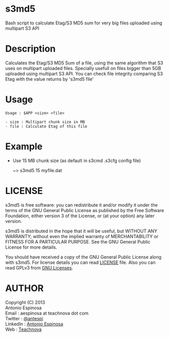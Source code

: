 s3md5
=====

Bash script to calculate Etag/S3 MD5 sum for very big files uploaded using multipart S3 API



Description
===========

Calculates the Etag/S3 MD5 Sum of a file, using the same algorithm that S3 uses on multipart uploaded files.
Specially usefull on files bigger than 5GB uploaded using multipart S3 API. You can check file integrity
comparing S3 Etag with the value returns by 's3md5 file'



Usage
=====
```
Usage : $APP <size> <file>

- size : Multipart chunk size in MB
- file : Calculate Etag of this file
```


Example
=======

* Use 15 MB chunk size (as default in s3cmd .s3cfg config file)

    ~> s3md5 15 myfile.dat



LICENSE
=======

s3md5 is free software: you can redistribute it and/or modify it
under the terms of the GNU General Public License as published by the
Free Software Foundation, either version 3 of the License, or (at your
option) any later version.

s3md5 is distributed in the hope that it will be useful,
but WITHOUT ANY WARRANTY; without even the implied warranty of
MERCHANTABILITY or FITNESS FOR A PARTICULAR PURPOSE.
See the GNU General Public License for more details.

You should have received a copy of the GNU General Public License along
with s3md5. For license details you can read
[LICENSE](https://github.com/teachnova/s3md5/blob/master/LICENSE)
file. Also you can read GPLv3 from [GNU Licenses](http://www.gnu.org/licenses/).



AUTHOR
======

Copyright (C) 2013<br />
Antonio Espinosa<br />
Email    : aespinosa at teachnova dot com<br />
Twitter  : [@antespi](http://twitter.com/antespi)<br />
LinkedIn : [Antonio Espinosa](http://es.linkedin.com/in/antonioespinosa)<br />
Web      : [Teachnova](http://www.teachnova.com)
